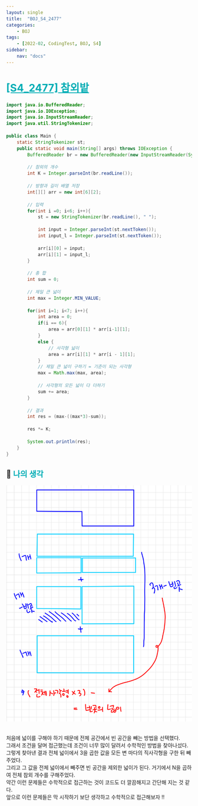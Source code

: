 ```yaml
---
layout: single
title:  "BOJ_S4_2477"
categories: 
    - BOJ
tags: 
    - [2022-02, CodingTest, BOJ, S4]
sidebar:
    nav: "docs"
---
```


# <b><a style="color:#00adb5" href="https://www.acmicpc.net/problem/2477" target=_blank>[S4_2477] 참외밭</a></b>

```java
import java.io.BufferedReader;
import java.io.IOException;
import java.io.InputStreamReader;
import java.util.StringTokenizer;

public class Main {
    static StringTokenizer st;
    public static void main(String[] args) throws IOException {
        BufferedReader br = new BufferedReader(new InputStreamReader(System.in));

        // 참외의 개수
        int K = Integer.parseInt(br.readLine());

        // 방향과 길이 배열 저장
        int[][] arr = new int[6][2];

        // 입력
        for(int i =0; i<6; i++){
            st = new StringTokenizer(br.readLine(), " ");

            int input = Integer.parseInt(st.nextToken());
            int input_l = Integer.parseInt(st.nextToken());

            arr[i][0] = input;
            arr[i][1] = input_l;
        }

        // 총 합
        int sum = 0;

        // 제일 큰 넓이
        int max = Integer.MIN_VALUE;

        for(int i=1; i<7; i++){
            int area = 0;
            if(i == 6){
                area = arr[0][1] * arr[i-1][1];
            }
            else {
                // 사각형 넓이
                area = arr[i][1] * arr[i - 1][1];
            }
            // 제일 큰 넓이 구하기 = 기준이 되는 사각형
            max = Math.max(max, area);

            // 사각형의 모든 넓이 다 더하기
            sum += area;
        }

        // 결과
        int res = (max-((max*3)-sum));

        res *= K;

        System.out.println(res);
    }
}

```


## 🤔 <b><a style="color:#00adb5">나의 생각</a></b>
<p align="center"><img src="./../../images/BOJ_2477.jpeg"></p><br>
처음에 넓이를 구해야 하기 때문에 전체 공간에서 빈 공간을 빼는 방법을 선택했다.<br>
그래서 조건을 달며 접근했는데 조건이 너무 많이 달려서 수학적인 방법을 찾아나섰다.<br>
그렇게 찾아낸 결과 전체 넓이에서 3을 곱한 값을 모든 변 마다의 직사각형을 구한 뒤 빼주었다.<br>
그리고 그 값을 전체 넓이에서 빼주면 빈 공간을 제외한 넓이가 된다. 거기에서 N을 곱하여 전체 참외 개수를 구해주었다.<br>
약간 이런 문제들은 수학적으로 접근하는 것이 코드도 더 깔끔해지고 간단해 지는 것 같다.<br>
앞으로 이런 문제들은 막 시작하기 보단 생각하고 수학적으로 접근해보자 !!